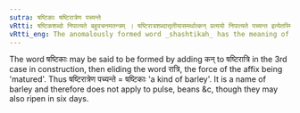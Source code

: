```yaml
---
sutra: षष्टिकाः षष्टिरात्रेण पच्यन्ते
vRtti: षष्टिकशब्दो निपात्यते बहुवचनमतन्त्रम् । षष्टिरात्रशब्दात्तृतीयासमर्थात्कन् प्रत्ययो निपात्यते पच्यन्त इत्येतस्मिन्नर्थे, रात्रिशब्दस्य च लोपः ॥
vRtti_eng: The anomalously formed word _shashtikah_ has the meaning of \"what are matured in six nights\".
---
```

The word षष्टिकाः may be said to be formed by adding कन् to षष्टिरात्रि in the 3rd case in construction, then eliding the word रात्रि, the force of the affix being 'matured'. Thus षष्टिरात्रेण पच्यन्ते = षष्टिकाः 'a kind of barley'. It is a name of barley and therefore does not apply to pulse, beans &c, though they may also ripen in six days.
